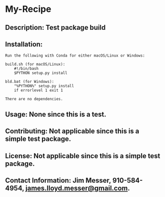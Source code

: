 # My-Recipe
## Description: Test package build

## Installation: 

	Run the following with Conda for either macOS/Linux or Windows:

	build.sh (for macOS/Linux):
		#!/bin/bash
		$PYTHON setup.py install

	bld.bat (for Windows):
		"%PYTHON%" setup.py install
		if errorlevel 1 exit 1
	
	There are no dependencies.

## Usage: None since this is a test.

## Contributing: Not applicable since this is a simple test package.

## License: Not applicable since this is a simple test package.

## Contact Information: Jim Messer, 910-584-4954, james.lloyd.messer@gmail.com.
